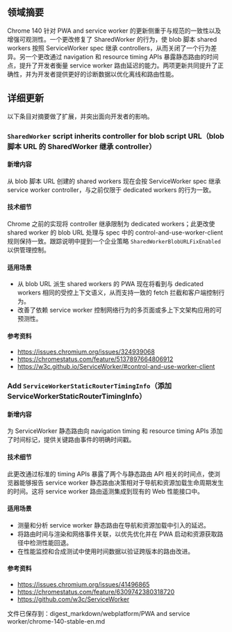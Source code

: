 ## 领域摘要

Chrome 140 针对 PWA and service worker 的更新侧重于与规范的一致性以及增强可观测性。一个更改修复了 SharedWorker 的行为，使 blob 脚本 shared workers 按照 ServiceWorker spec 继承 controllers，从而关闭了一个行为差异。另一个更改通过 navigation 和 resource timing APIs 暴露静态路由的时间点，提升了开发者衡量 service worker 路由延迟的能力。两项更新共同提升了正确性，并为开发者提供更好的诊断数据以优化离线和路由性能。

## 详细更新

以下条目对摘要做了扩展，并突出面向开发者的影响。

### `SharedWorker` script inherits controller for blob script URL（blob 脚本 URL 的 SharedWorker 继承 controller）

#### 新增内容
从 blob 脚本 URL 创建的 shared workers 现在会按 ServiceWorker spec 继承 service worker controller，与之前仅限于 dedicated workers 的行为一致。

#### 技术细节
Chrome 之前的实现将 controller 继承限制为 dedicated workers；此更改使 shared worker 的 blob URL 处理与 spec 中的 control-and-use-worker-client 规则保持一致。跟踪说明中提到一个企业策略 `SharedWorkerBlobURLFixEnabled` 以供管理控制。

#### 适用场景
- 从 blob URL 派生 shared workers 的 PWA 现在将看到与 dedicated workers 相同的受控上下文语义，从而支持一致的 fetch 拦截和客户端控制行为。
- 改善了依赖 service worker 控制网络行为的多页面或多上下文架构应用的可预测性。

#### 参考资料
- https://issues.chromium.org/issues/324939068
- https://chromestatus.com/feature/5137897664806912
- https://w3c.github.io/ServiceWorker/#control-and-use-worker-client

### Add `ServiceWorkerStaticRouterTimingInfo`（添加 ServiceWorkerStaticRouterTimingInfo）

#### 新增内容
为 ServiceWorker 静态路由向 navigation timing 和 resource timing APIs 添加了时间标记，提供关键路由事件的明确时间戳。

#### 技术细节
此更改通过标准的 timing APIs 暴露了两个与静态路由 API 相关的时间点，使浏览器能够报告 service worker 静态路由决策相对于导航和资源加载生命周期发生的时间。这将 service worker 路由遥测集成到现有的 Web 性能接口中。

#### 适用场景
- 测量和分析 service worker 静态路由在导航和资源加载中引入的延迟。
- 将路由时间与渲染和网络事件关联，以优先优化并在 PWA 启动和资源获取路径中检测性能回退。
- 在性能监控和合成测试中使用时间数据以验证跨版本的路由改进。

#### 参考资料
- https://issues.chromium.org/issues/41496865
- https://chromestatus.com/feature/6309742380318720
- https://github.com/w3c/ServiceWorker

文件已保存到：digest_markdown/webplatform/PWA and service worker/chrome-140-stable-en.md